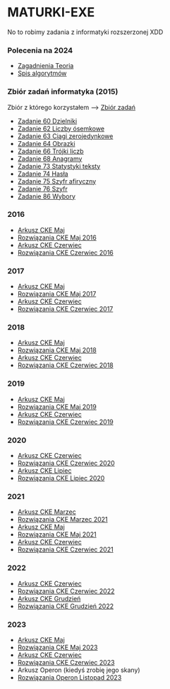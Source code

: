 # MATURKI-EXE
No to robimy zadania z informatyki rozszerzonej XDD

### Polecenia na 2024
- [Zagadnienia Teoria](Spis_zagadnien_z_teorii.pdf)
- [Spis algorytmów](Sugerowany_spis_algorytmow.pdf)

### Zbiór zadań informatyka (2015)
Zbiór z którego korzystałem --> [Zbiór zadań](https://github.com/MrSuspectos/MATURKI-EXE/blob/main/Zbi%C3%B3r%20zada%C5%84/Matura_Zbi%C3%B3r_zada%C5%84_Informatyka.pdf)
- [Zadanie 60 Dzielniki](https://github.com/MrSuspectos/MATURKI-EXE/tree/main/Zbi%C3%B3r%20zada%C5%84/zad%2060%20(Dzielniki))
- [Zadanie 62 Liczby ósemkowe](https://github.com/MrSuspectos/MATURKI-EXE/tree/main/Zbi%C3%B3r%20zada%C5%84/zad62)
- [Zadanie 63 Ciągi zerojedynkowe](https://github.com/MrSuspectos/MATURKI-EXE/tree/main/Zbi%C3%B3r%20zada%C5%84/zad63)
- [Zadanie 64 Obrazki](https://github.com/MrSuspectos/MATURKI-EXE/tree/main/Zbi%C3%B3r%20zada%C5%84/zad%2064%20(Obrazki))
- [Zadanie 66 Trójki liczb](https://github.com/MrSuspectos/MATURKI-EXE/tree/main/Zbi%C3%B3r%20zada%C5%84/zad%2066%20(Tr%C3%B3jki%20liczb))
- [Zadanie 68 Anagramy](https://github.com/MrSuspectos/MATURKI-EXE/tree/main/Zbi%C3%B3r%20zada%C5%84/zad%2068%20(Anagramy))
- [Zadanie 73 Statystyki teksty](https://github.com/MrSuspectos/MATURKI-EXE/tree/main/Zbi%C3%B3r%20zada%C5%84/zad%2073%20(Statystyki%20tekstu))
- [Zadanie 74 Hasła](https://github.com/MrSuspectos/MATURKI-EXE/tree/main/Zbi%C3%B3r%20zada%C5%84/zad%2074%20(Has%C5%82a))
- [Zadanie 75 Szyfr afiryczny](https://github.com/MrSuspectos/MATURKI-EXE/tree/main/Zbi%C3%B3r%20zada%C5%84/zad%2075%20(Szyfr%20afiniczny))
- [Zadanie 76 Szyfr](https://github.com/MrSuspectos/MATURKI-EXE/tree/main/Zbi%C3%B3r%20zada%C5%84/zad%2076%20(Szyfr))
- [Zadanie 86 Wybory](https://github.com/MrSuspectos/MATURKI-EXE/tree/main/Zbi%C3%B3r%20zada%C5%84/zad86)


### 2016
- [Arkusz CKE Maj](https://arkusze.pl/maturalne/informatyka-2016-maj-matura-rozszerzona-2.pdf)
- [Rozwiązania CKE Maj 2016](CKE_Maj_16)
- [Arkusz CKE Czerwiec](https://arkusze.pl/maturalne/informatyka-2016-czerwiec-matura-rozszerzona-2.pdf)
- [Rozwiązania CKE Czerwiec 2016](CKE_Czerwiec_16)

### 2017
- [Arkusz CKE Maj](https://arkusze.pl/maturalne/informatyka-2017-maj-matura-rozszerzona-2.pdf)
- [Rozwiązania CKE Maj 2017](CKE_Maj_17)
- [Arkusz CKE Czerwiec](https://arkusze.pl/maturalne/informatyka-2017-czerwiec-matura-rozszerzona-2.pdf)
- [Rozwiązania CKE Czerwiec 2017](CKE_Czerwiec_17)

### 2018
- [Arkusz CKE Maj](https://arkusze.pl/maturalne/informatyka-2018-maj-matura-rozszerzona-2.pdf)
- [Rozwiązania CKE Maj 2018](CKE_Maj_18)
- [Arkusz CKE Czerwiec](https://arkusze.pl/maturalne/informatyka-2018-czerwiec-matura-rozszerzona-2.pdf)
- [Rozwiązania CKE Czerwiec 2018](CKE_Czerwiec_18)

### 2019
- [Arkusz CKE Maj](https://arkusze.pl/maturalne/informatyka-2019-maj-matura-rozszerzona-2.pdf)
- [Rozwiązania CKE Maj 2019](CKE_Maj_19)
- [Arkusz CKE Czerwiec](https://arkusze.pl/maturalne/informatyka-2019-czerwiec-matura-rozszerzona-2.pdf)
- [Rozwiązania CKE Czerwiec 2019](CKE_Czerwiec_19)

### 2020
- [Arkusz CKE Czerwiec](https://arkusze.pl/maturalne/informatyka-2020-czerwiec-matura-rozszerzona-2.pdf)
- [Rozwiązania CKE Czerwiec 2020](CKE_Czerwiec_20)
- [Arkusz CKE Lipiec](https://arkusze.pl/maturalne/informatyka-2020-lipiec-matura-rozszerzona-2.pdf)
- [Rozwiązania CKE Lipiec 2020](CKE_Lipiec_20)

### 2021
- [Arkusz CKE Marzec](https://arkusze.pl/maturalne/informatyka-2021-marzec-probna-rozszerzona-2.pdf)
- [Rozwiązania CKE Marzec 2021](CKE_Marzec_21)
- [Arkusz CKE Maj](https://arkusze.pl/maturalne/informatyka-2021-maj-matura-rozszerzona-2.pdf)
- [Rozwiązania CKE Maj 2021](CKE_Maj_21)
- [Arkusz CKE Czerwiec](https://arkusze.pl/maturalne/informatyka-2021-czerwiec-matura-rozszerzona-2.pdf)
- [Rozwiązania CKE Czerwiec 2021](CKE_Czerwiec_21)

### 2022
- [Arkusz CKE Czerwiec](https://arkusze.pl/maturalne/informatyka-2022-czerwiec-matura-rozszerzona-2.pdf)
- [Rozwiązania CKE Czerwiec 2022](CKE_Czerwiec_22)
- [Arkusz CKE Grudzień](https://arkusze.pl/maturalne/informatyka-2022-grudzien-probna-rozszerzona.pdf)
- [Rozwiązania CKE Grudzień 2022](CKE_Gru_22)

### 2023
- [Arkusz CKE Maj](https://arkusze.pl/maturalne/informatyka-2023-maj-matura-rozszerzona.pdf)
- [Rozwiązania CKE Maj 2023](CKE_Maj_23)
- [Arkusz CKE Czerwiec](https://arkusze.pl/maturalne/informatyka-2023-czerwiec-matura-rozszerzona.pdf)
- [Rozwiązania CKE Czerwiec 2023](CKE_Czerwiec_23)
- Arkusz Operon (kiedyś zrobię jego skany)
- [Rozwiązania Operon Listopad 2023](Operon23)
